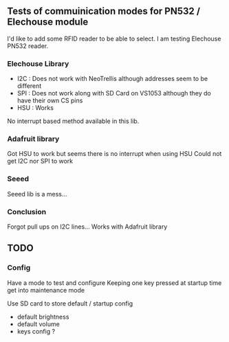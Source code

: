 ## Tests of commuinication modes for PN532 / Elechouse module

I'd like to add some RFID reader to be able to select. I am testing Elechouse PN532 reader.

### Elechouse Library

- I2C : Does not work with NeoTrellis although addresses seem to be different
- SPI : Does not work along with SD Card on VS1053 although they do have their own CS pins
- HSU : Works

No interrupt based method available in this lib.

### Adafruit library
Got HSU to work but seems there is no interrupt when using HSU
Could not get I2C nor SPI to work

### Seeed
Seeed lib is a mess...

### Conclusion
Forgot pull ups on I2C lines...
Works with Adafruit library

## TODO
### Config
Have a mode to test and configure
Keeping one key pressed at startup time get into maintenance mode

Use SD card to store default / startup config
- default brightness
- default volume
- keys config ?
